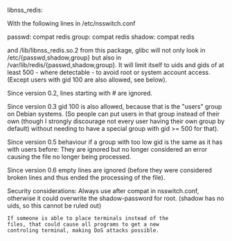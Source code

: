 libnss_redis:

With the following lines in /etc/nsswitch.conf

passwd:         compat redis
group:          compat redis
shadow:         compat redis

and /lib/libnss_redis.so.2 from this package, glibc will
not only look in /etc/{passwd,shadow,group} but also in
/var/lib/redis/{passwd,shadow,group}. It will limit itself
to uids and gids of at least 500 - where detectable - to avoid
root or system account access. (Except users with gid 100
are also allowed, see below).

Since version 0.2, lines starting with # are ignored.

Since version 0.3 gid 100 is also allowed, because that is
the "users" group on Debian systems. (So people can put users
in that group instead of their own (though I strongly
discourage not every user having their own group by default)
without needing to have a special group with gid >= 500 for that).

Since version 0.5 behaviour if a group with too low gid is the
same as it has with users before: They are ignored but no longer
considered an error causing the file no longer being processed.

Since version 0.6 empty lines are ignored (before they were
considered broken lines and thus ended the processing of the file).

Security considerations:
	Always use after compat in nsswitch.conf,
	otherwise it could overwrite the shadow-password for root.
	(shadow has no uids, so this cannot be ruled out)

	If someone is able to place terminals instead of the
	files, that could cause all programs to get a new
	controling terminal, making DoS attacks possible.

